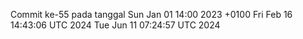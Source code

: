 Commit ke-55 pada tanggal Sun Jan 01 14:00 2023 +0100
Fri Feb 16 14:43:06 UTC 2024
Tue Jun 11 07:24:57 UTC 2024
